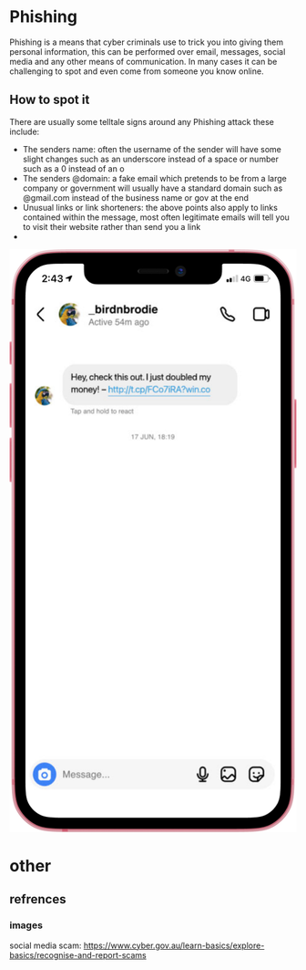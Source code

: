 # Phishing

Phishing is a means that cyber criminals use to trick you into giving them personal information, this can be performed over email, messages, social media and any other means of communication. In many cases it can be challenging to spot and even come from someone you know online.

## How to spot it

There are usually some telltale signs around any Phishing attack these include:

<ul>
    <li>The senders name: often the username of the sender will have some slight changes such as an underscore instead of a space or number such as a 0 instead of an o</li>
    <li>The senders @domain: a fake email which pretends to be from a large company or government will usually have a standard domain such as @gmail.com instead of the business name or gov at the end</li>
    <li>Unusual links or link shorteners: the above points also apply to links contained within the message, most often legitimate emails will tell you to visit their website rather than send you a link</li>
    <li></li>
</ul>

![social media scam](social_media_scam.png)

# other

## refrences

### images

social media scam: https://www.cyber.gov.au/learn-basics/explore-basics/recognise-and-report-scams
